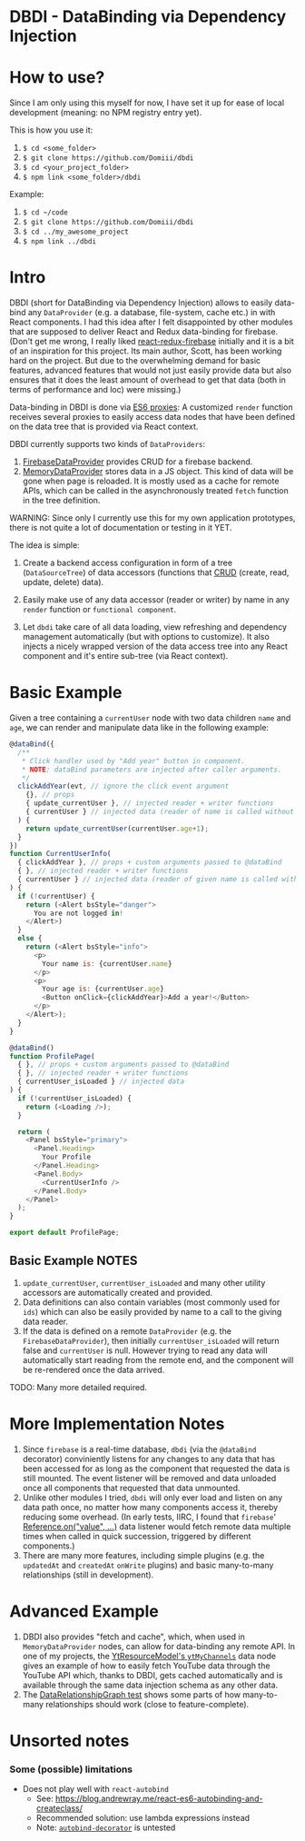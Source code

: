 
# DBDI - **D**ata**B**inding via **D**ependency **I**njection


# How to use?

Since I am only using this myself for now, I have set it up for ease of local development (meaning: no NPM registry entry yet).

This is how you use it:

1. `$ cd <some_folder>`
1. `$ git clone https://github.com/Domiii/dbdi`
1. `$ cd <your_project_folder>`
1. `$ npm link <some_folder>/dbdi`

Example:

1. `$ cd ~/code`
1. `$ git clone https://github.com/Domiii/dbdi`
1. `$ cd ../my_awesome_project`
1. `$ npm link ../dbdi`


# Intro

DBDI (short for DataBinding via Dependency Injection) allows to easily data-bind any `DataProvider` (e.g. a database, file-system, cache etc.) in with React components. I had this idea after I felt disappointed by other modules that are supposed to deliver React and Redux data-binding for firebase. (Don't get me wrong, I really liked [react-redux-firebase](https://github.com/prescottprue/react-redux-firebase) initially and it is a bit of an inspiration for this project. Its main author, Scott, has been working hard on the project. But due to the overwhelming demand for basic features, advanced features that would not just easily provide data but also ensures that it does the least amount of overhead to get that data (both in terms of performance and loc) were missing.)

Data-binding in DBDI is done via [ES6 proxies](https://ponyfoo.com/articles/es6-proxies-in-depth): A customized `render` function receives several proxies to easily access data nodes that have been defined on the data tree that is provided via React context.

DBDI currently supports two kinds of `DataProviders`:

1. [FirebaseDataProvider](https://github.com/Domiii/dbdi/firebase/FirebaseDataProvider.js) provides CRUD for a firebase backend.
1. [MemoryDataProvider](https://github.com/Domiii/dbdi/dataProviders/MemoryDataProvider.js) stores data in a JS object. This kind of data will be gone when page is reloaded. It is mostly used as a cache for remote APIs, which can be called in the asynchronously treated `fetch` function in the tree definition.

WARNING: Since only I currently use this for my own application prototypes, there is not quite a lot of documentation or testing in it YET.


The idea is simple:

1. Create a backend access configuration in form of a tree (`DataSourceTree`) of data accessors (functions that [CRUD](https://en.wikipedia.org/wiki/Create,_read,_update_and_delete) (create, read, update, delete) data).

1. Easily make use of any data accessor (reader or writer) by name in any `render` function or `functional component`.

1. Let `dbdi` take care of all data loading, view refreshing and dependency management automatically (but with options to customize). It also injects a nicely wrapped version of the data access tree into any React component and it's entire sub-tree (via React context).


# Basic Example

Given a tree containing a `currentUser` node with two data children `name` and `age`, we can render and manipulate data like in the following example:


```js
@dataBind({
  /**
   * Click handler used by "Add year" button in component.
   * NOTE: dataBind parameters are injected after caller arguments.
   */
  clickAddYear(evt, // ignore the click event argument
    {}, // props
    { update_currentUser }, // injected reader + writer functions
    { currentUser } // injected data (reader of name is called without arguments)
  ) {
    return update_currentUser(currentUser.age+1);
  }
})
function CurrentUserInfo(
  { clickAddYear }, // props + custom arguments passed to @dataBind
  { }, // injected reader + writer functions
  { currentUser } // injected data (reader of given name is called without arguments)
) {
  if (!currentUser) {
    return (<Alert bsStyle="danger">
      You are not logged in!
    </Alert>)
  }
  else {
    return (<Alert bsStyle="info">
      <p>
        Your name is: {currentUser.name}
      </p>
      <p>
        Your age is: {currentUser.age} 
        <Button onClick={clickAddYear}>Add a year!</Button>
      </p>
    </Alert>);
  }
}

@dataBind()
function ProfilePage(
  { }, // props + custom arguments passed to @dataBind
  { }, // injected reader + writer functions
  { currentUser_isLoaded } // injected data
) {
  if (!currentUser_isLoaded) {
    return (<Loading />);
  }

  return (
    <Panel bsStyle="primary">
      <Panel.Heading>
        Your Profile
      </Panel.Heading>
      <Panel.Body>
        <CurrentUserInfo />
      </Panel.Body>
    </Panel>
  );
}

export default ProfilePage;
```

## Basic Example NOTES

1. `update_currentUser`, `currentUser_isLoaded` and many other utility accessors are automatically created and provided.
1. Data definitions can also contain variables (most commonly used for `ids`) which can also be easily provided by name to a call to the giving data reader.
1. If the data is defined on a remote `DataProvider` (e.g. the `FirebaseDataProvider`), then initially `currentUser_isLoaded` will return false and `currentUser` is null. However trying to read any data will automatically start reading from the remote end, and the component will be re-rendered once the data arrived.


TODO: Many more detailed required.



# More Implementation Notes

1. Since `firebase` is a real-time database, `dbdi` (via the `@dataBind` decorator) conviniently listens for any changes to any data that has been accessed for as long as the component that requested the data is still mounted. The event listener will be removed and data unloaded once all components that requested that data unmounted.
1. Unlike other modules I tried, `dbdi` will only ever load and listen on any data path once, no matter how many components access it, thereby reducing some overhead. (In early tests, IIRC, I found that `firebase`' [Reference.on("value", ...)](https://firebase.google.com/docs/reference/js/firebase.database.Reference#on) data listener would fetch remote data multiple times when called in quick succession, triggered by different components.)
1. There are many more features, including simple plugins (e.g. the `updatedAt` and `createdAt` `onWrite` plugins) and basic many-to-many relationships (still in development).


# Advanced Example

1. DBDI also provides "fetch and cache", which, when used in `MemoryDataProvider` nodes, can allow for data-binding any remote API. In one of my projects, the [YtResourceModel's `ytMyChannels`](https://github.com/Domiii/project-empire/blob/aac9dfbe6d22b2f9495af927e6107cacc88b1c80/src/core/multimedia/youtube/YtResourceModel.js#L32) data node gives an example of how to easily fetch YouTube data through the YouTube API which, thanks to DBDI, gets cached automatically and is available through the same data injection schema as any other data.
1. The [DataRelationshipGraph test](https://github.com/Domiii/dbdi/__tests__/DataRelationshipGraph.test.js) shows some parts of how many-to-many relationships should work (close to feature-complete).


# Unsorted notes
### Some (possible) limitations
* Does not play well with `react-autobind`
  * See: https://blog.andrewray.me/react-es6-autobinding-and-createclass/
  * Recommended solution: use lambda expressions instead
  * Note: [`autobind-decorator`](https://github.com/andreypopp/autobind-decorator) is untested
